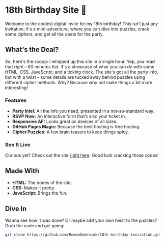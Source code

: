 # 18th Birthday Site 🎉

Welcome to the coolest digital invite for my 18th birthday! This isn't just any invitation; it's a mini-adventure, where you can dive into puzzles, crack some ciphers, and get all the deets for the party.

## What's the Deal?

So, here's the scoop: I whipped up this site in a single hour. Yep, you read that right – 60 minutes flat. It's a showcase of what you can do with some HTML, CSS, JavaScript, and a ticking clock. The site's got all the party info, but with a twist – some details are tucked away behind puzzles using different cipher methods. Why? Because why not make things a bit more interesting!

### Features

- **Party Intel:** All the info you need, presented in a not-so-standard way.
- **RSVP Now:** An interactive form that’s also your ticket in.
- **Responsive AF:** Looks great on devices of all sizes.
- **GitHub Pages Magic:** Because the best hosting is free hosting.
- **Cipher Puzzles:** A few brain teasers to keep things spicy.

### See It Live

Curious yet? Check out the site [right here](https://romangumeniuk.github.io). Good luck cracking those codes!

## Made With

- **HTML:** The bones of the site.
- **CSS:** Makes it pretty.
- **JavaScript:** Brings the fun.

## Dive In

Wanna see how it was done? Or maybe add your own twist to the puzzles? Grab the code and get going:

```bash
git clone https://github.com/RomanGumeniuk/18th-birthday-invitation.git

